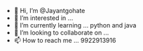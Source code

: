 - 👋 Hi, I’m @Jayantgohate
- 👀 I’m interested in ... 
- 🌱 I’m currently learning ... python and java
- 💞️ I’m looking to collaborate on ...
- 📫 How to reach me ... 9922913916

<!---
Jayantgohate/Jayantgohate is a ✨ special ✨ repository because its `README.md` (this file) appears on your GitHub profile.
You can click the Preview link to take a look at your changes.
--->
